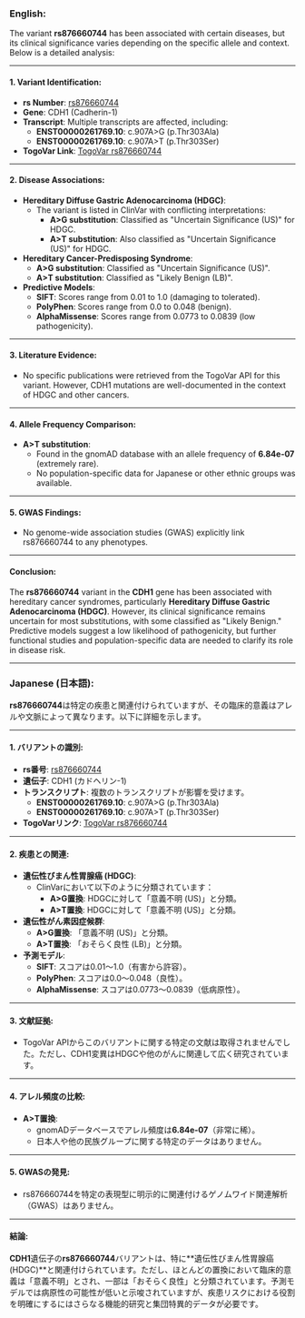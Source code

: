 ### English:
The variant **rs876660744** has been associated with certain diseases, but its clinical significance varies depending on the specific allele and context. Below is a detailed analysis:

---

#### 1. **Variant Identification**:
   - **rs Number**: [rs876660744](https://identifiers.org/dbsnp/rs876660744)
   - **Gene**: CDH1 (Cadherin-1)
   - **Transcript**: Multiple transcripts are affected, including:
     - **ENST00000261769.10**: c.907A>G (p.Thr303Ala)
     - **ENST00000261769.10**: c.907A>T (p.Thr303Ser)
   - **TogoVar Link**: [TogoVar rs876660744](https://togovar.org/variant/16-68811758-A-G)

---

#### 2. **Disease Associations**:
   - **Hereditary Diffuse Gastric Adenocarcinoma (HDGC)**:
     - The variant is listed in ClinVar with conflicting interpretations:
       - **A>G substitution**: Classified as "Uncertain Significance (US)" for HDGC.
       - **A>T substitution**: Also classified as "Uncertain Significance (US)" for HDGC.
   - **Hereditary Cancer-Predisposing Syndrome**:
     - **A>G substitution**: Classified as "Uncertain Significance (US)".
     - **A>T substitution**: Classified as "Likely Benign (LB)".
   - **Predictive Models**:
     - **SIFT**: Scores range from 0.01 to 1.0 (damaging to tolerated).
     - **PolyPhen**: Scores range from 0.0 to 0.048 (benign).
     - **AlphaMissense**: Scores range from 0.0773 to 0.0839 (low pathogenicity).

---

#### 3. **Literature Evidence**:
   - No specific publications were retrieved from the TogoVar API for this variant. However, CDH1 mutations are well-documented in the context of HDGC and other cancers.

---

#### 4. **Allele Frequency Comparison**:
   - **A>T substitution**:
     - Found in the gnomAD database with an allele frequency of **6.84e-07** (extremely rare).
     - No population-specific data for Japanese or other ethnic groups was available.

---

#### 5. **GWAS Findings**:
   - No genome-wide association studies (GWAS) explicitly link rs876660744 to any phenotypes.

---

#### Conclusion:
The **rs876660744** variant in the **CDH1** gene has been associated with hereditary cancer syndromes, particularly **Hereditary Diffuse Gastric Adenocarcinoma (HDGC)**. However, its clinical significance remains uncertain for most substitutions, with some classified as "Likely Benign." Predictive models suggest a low likelihood of pathogenicity, but further functional studies and population-specific data are needed to clarify its role in disease risk.

---

### Japanese (日本語):
**rs876660744**は特定の疾患と関連付けられていますが、その臨床的意義はアレルや文脈によって異なります。以下に詳細を示します。

---

#### 1. **バリアントの識別**:
   - **rs番号**: [rs876660744](https://identifiers.org/dbsnp/rs876660744)
   - **遺伝子**: CDH1 (カドヘリン-1)
   - **トランスクリプト**: 複数のトランスクリプトが影響を受けます。
     - **ENST00000261769.10**: c.907A>G (p.Thr303Ala)
     - **ENST00000261769.10**: c.907A>T (p.Thr303Ser)
   - **TogoVarリンク**: [TogoVar rs876660744](https://togovar.org/variant/16-68811758-A-G)

---

#### 2. **疾患との関連**:
   - **遺伝性びまん性胃腺癌 (HDGC)**:
     - ClinVarにおいて以下のように分類されています：
       - **A>G置換**: HDGCに対して「意義不明 (US)」と分類。
       - **A>T置換**: HDGCに対して「意義不明 (US)」と分類。
   - **遺伝性がん素因症候群**:
     - **A>G置換**: 「意義不明 (US)」と分類。
     - **A>T置換**: 「おそらく良性 (LB)」と分類。
   - **予測モデル**:
     - **SIFT**: スコアは0.01～1.0（有害から許容）。
     - **PolyPhen**: スコアは0.0～0.048（良性）。
     - **AlphaMissense**: スコアは0.0773～0.0839（低病原性）。

---

#### 3. **文献証拠**:
   - TogoVar APIからこのバリアントに関する特定の文献は取得されませんでした。ただし、CDH1変異はHDGCや他のがんに関連して広く研究されています。

---

#### 4. **アレル頻度の比較**:
   - **A>T置換**:
     - gnomADデータベースでアレル頻度は**6.84e-07**（非常に稀）。
     - 日本人や他の民族グループに関する特定のデータはありません。

---

#### 5. **GWASの発見**:
   - rs876660744を特定の表現型に明示的に関連付けるゲノムワイド関連解析（GWAS）はありません。

---

#### 結論:
**CDH1**遺伝子の**rs876660744**バリアントは、特に**遺伝性びまん性胃腺癌 (HDGC)**と関連付けられています。ただし、ほとんどの置換において臨床的意義は「意義不明」とされ、一部は「おそらく良性」と分類されています。予測モデルでは病原性の可能性が低いと示唆されていますが、疾患リスクにおける役割を明確にするにはさらなる機能的研究と集団特異的データが必要です。